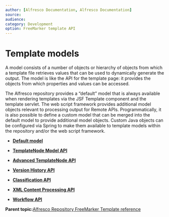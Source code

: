 ```yaml
---
author: [Alfresco Documentation, Alfresco Documentation]
source: 
audience: 
category: Development
option: FreeMarker template API
---
```


# Template models

A model consists of a number of objects or hierarchy of objects from which a template file retrieves values that can be used to dynamically generate the output. The model is like the API for the template page: it provides the objects from which properties and values can be accessed.

The Alfresco repository provides a “default” model that is always available when rendering templates via the JSF Template component and the template servlet. The web script framework provides additional model objects relevant to processing output for Remote APIs. Programmatically, it is also possible to define a custom model that can be merged into the default model to provide additional model objects. Custom Java objects can be configured via Spring to make them available to template models within the repository and/or the web script framework.

-   **[Default model](../references/APIfreemarker-defaultmodel.md)**  

-   **[TemplateNode Model API](../references/APIfreemarker-TempNodeAPI.md)**  

-   **[Advanced TemplateNode API](../references/APIfreemarker-AdvTempNodeAPI.md)**  

-   **[Version History API](../references/APIfreemarker-versionhistAPI.md)**  

-   **[Classification API](../references/APIfreemarker-classificationAPI.md)**  

-   **[XML Content Processing API](../references/APIfreemarker-XMLcontprocAPI.md)**  

-   **[Workflow API](../references/APIfreemarker-workflowAPI.md)**  


**Parent topic:**[Alfresco Repository FreeMarker Template reference](../references/APIfreemarker-intro.md)

